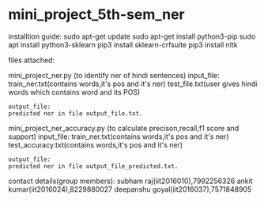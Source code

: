 # mini_project_5th-sem_ner


installtion guide:
sudo apt-get update
sudo apt-get install python3-pip
sudo apt install python3-sklearn
pip3 install sklearn-crfsuite
pip3 install nltk

files attached:

mini_project_ner.py
(to identify ner of hindi sentences)
	input_file:
	train_ner.txt(contains words,it's pos and it's ner)
	test_file.txt(user gives hindi words which contains word and its POS)

	output_file:
	predicted ner in file output_file.txt.

mini_project_ner_accuracy.py
(to calculate precison,recall,f1 score and support)
	input_file:
	train_ner.txt(contains words,it's pos and it's ner)
	test_accuracy.txt(contains words,it's pos and it's ner)

	output_file:
	predicted ner in file output_file_predicted.txt.


contact details(group members):
subham raj(iit2016010),7992256326
ankit kumar(iit2016024),8229880027
deepanshu goyal(iit2016037),7571848905

